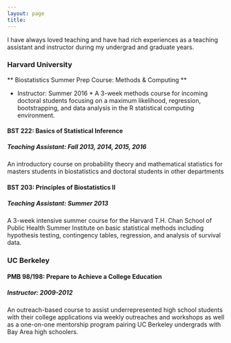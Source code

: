 ```yaml
---
layout: page
title: 
---
```


I have always loved teaching and have had rich experiences as a teaching assistant and instructor during my undergrad and graduate years.

### Harvard University ###


** Biostatistics Summer Prep Course: Methods & Computing **
* Instructor: Summer 2016 *
A 3-week methods course for incoming doctoral students focusing on a maximum likelihood, regression, bootstrapping, and data analysis in the R statistical computing environment.

#### BST 222: Basics of Statistical Inference ####
##### Teaching Assistant: Fall 2013, 2014, 2015, 2016 #####
An introductory course on probability theory and mathematical statistics for masters students in biostatistics and doctoral students in other departments
    
#### BST 203: Principles of Biostatistics II ####
##### Teaching Assistant: Summer 2013 #####
A 3-week intensive summer course for the Harvard T.H. Chan School of Public Health Summer Institute on basic statistical methods including hypothesis testing, contingency tables, regression, and analysis of survival data. 
	
### UC Berkeley ###


#### PMB 98/198: Prepare to Achieve a College Education ####
##### Instructor: 2009-2012 #####
An outreach-based course to assist underrepresented high school students with their college applications via weekly outreaches and workshops as well as a one-on-one mentorship program pairing UC Berkeley undergrads with Bay Area high schoolers.
